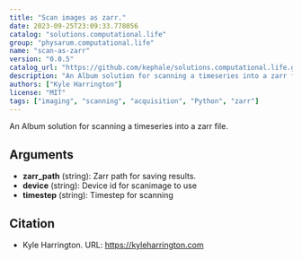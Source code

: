 ```yaml
---
title: "Scan images as zarr."
date: 2023-09-25T23:09:33.778056
catalog: "solutions.computational.life"
group: "physarum.computational.life"
name: "scan-as-zarr"
version: "0.0.5"
catalog_url: "https://github.com/kephale/solutions.computational.life.git"
description: "An Album solution for scanning a timeseries into a zarr file."
authors: ["Kyle Harrington"]
license: "MIT"
tags: ["imaging", "scanning", "acquisition", "Python", "zarr"]
---
```


An Album solution for scanning a timeseries into a zarr file.

## Arguments

- **zarr_path** (string): Zarr path for saving results.
- **device** (string): Device id for scanimage to use
- **timestep** (string): Timestep for scanning

## Citation

- Kyle Harrington.
  URL: https://kyleharrington.com

